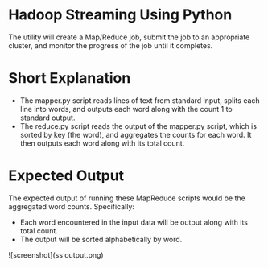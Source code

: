 # Hadoop Streaming Using Python
The utility will create a Map/Reduce job, submit the job to an appropriate cluster, and monitor the progress of the job until it completes.

# Short Explanation
- The mapper.py script reads lines of text from standard input, splits each line into words, and outputs each word along with the count 1 to standard output. 
- The reduce.py script reads the output of the mapper.py script, which is sorted by key (the word), and aggregates the counts for each word. It then outputs each word along with its total count.

# Expected Output 

The expected output of running these MapReduce scripts would be the aggregated word counts. Specifically:

- Each word encountered in the input data will be output along with its total count.
- The output will be sorted alphabetically by word.

![screenshot](ss output.png)
